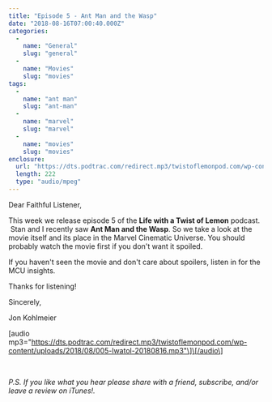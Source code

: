 ```yaml
---
title: "Episode 5 - Ant Man and the Wasp"
date: "2018-08-16T07:00:40.000Z"
categories: 
  - 
    name: "General"
    slug: "general"
  - 
    name: "Movies"
    slug: "movies"
tags: 
  - 
    name: "ant man"
    slug: "ant-man"
  - 
    name: "marvel"
    slug: "marvel"
  - 
    name: "movies"
    slug: "movies"
enclosure: 
  url: "https://dts.podtrac.com/redirect.mp3/twistoflemonpod.com/wp-content/uploads/2018/08/005-lwatol-20180816.mp3"
  length: 222
  type: "audio/mpeg"
---
```


Dear Faithful Listener,

This week we release episode 5 of the **Life with a Twist of Lemon** podcast.  Stan and I recently saw **Ant Man and the Wasp**. So we take a look at the movie itself and its place in the Marvel Cinematic Universe. You should probably watch the movie first if you don't want it spoiled.

If you haven't seen the movie and don't care about spoilers, listen in for the MCU insights.

Thanks for listening!

Sincerely,

Jon Kohlmeier

\[audio mp3="https://dts.podtrac.com/redirect.mp3/twistoflemonpod.com/wp-content/uploads/2018/08/005-lwatol-20180816.mp3"\]\[/audio\]

 

_P.S. If you like what you hear please share with a friend, subscribe, and/or leave a review on iTunes!._
